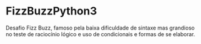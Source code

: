 # FizzBuzzPython3
Desafio Fizz Buzz, famoso pela baixa dificuldade de sintaxe mas grandioso no teste de raciocínio lógico e uso de condicionais e formas de se elaborar.
